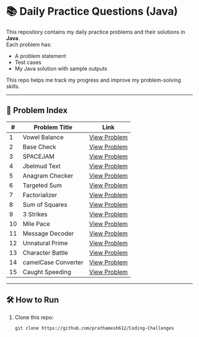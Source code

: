 # 📚 Daily Practice Questions (Java)

This repository contains my daily practice problems and their solutions in **Java**.  
Each problem has:
- A problem statement
- Test cases
- My Java solution with sample outputs

This repo helps me track my progress and improve my problem-solving skills.  

---

## 📖 Problem Index

| #   | Problem Title       | Link                                             |
| --- | ------------------- | ------------------------------------------------ |
| 1   | Vowel Balance       | [View Problem](./problem-01-vowel-balance)       |
| 2   | Base Check          | [View Problem](./problem-02-base-check)          |
| 3   | SPACEJAM            | [View Problem](./problem-03-spacejam)            |
| 4   | Jbelmud Text        | [View Problem](./problem-04-jbelmud-text)        |
| 5   | Anagram Checker     | [View Problem](./problem-05-anagram-checker)     |
| 6   | Targeted Sum        | [View Problem](./problem-06-targeted-sum)        |
| 7   | Factorializer       | [View Problem](./problem-07-factorializer)       |
| 8   | Sum of Squares      | [View Problem](./problem-08-SumOfSquares)        |
| 9   | 3 Strikes           | [View Problem](./problem-09-three-strikes)       |
| 10  | Mile Pace           | [View Problem](./problem-10-mile-pace)           |
| 11  | Message Decoder     | [View Problem](./problem-11-message-decoder)     |
| 12  | Unnatural Prime     | [View Problem](./problem-12-unnatural-prime)     |
| 13  | Character Battle    | [View Problem](./problem-13-character-battle)    |
| 14  | camelCase Converter | [View Problem](./problem-14-camelcase-converter) |
| 15  | Caught Speeding     | [View Problem](./problem-15-caught-speeding)     |

---

## 🛠 How to Run
1. Clone this repo:
   ```
   git clone https://github.com/prathamesh612/Coding-Challenges
   ```
